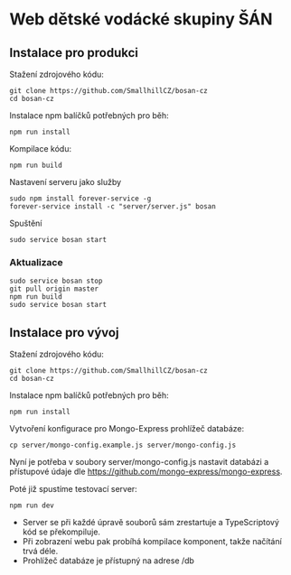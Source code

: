 # Web dětské vodácké skupiny ŠÁN

## Instalace pro produkci

Stažení zdrojového kódu:
```
git clone https://github.com/SmallhillCZ/bosan-cz
cd bosan-cz
```

Instalace npm balíčků potřebných pro běh:

```
npm run install
```

Kompilace kódu:
```
npm run build
```

Nastavení serveru jako služby

```
sudo npm install forever-service -g
forever-service install -c "server/server.js" bosan
```

Spuštění

```
sudo service bosan start
```

### Aktualizace

```
sudo service bosan stop
git pull origin master
npm run build
sudo service bosan start
```

## Instalace pro vývoj

Stažení zdrojového kódu:

```
git clone https://github.com/SmallhillCZ/bosan-cz
cd bosan-cz
```

Instalace npm balíčků potřebných pro běh:

```
npm run install
```

Vytvoření konfigurace pro Mongo-Express prohlížeč databáze:

```
cp server/mongo-config.example.js server/mongo-config.js
```

Nyní je potřeba v soubory server/mongo-config.js nastavit databázi a přístupové údaje dle https://github.com/mongo-express/mongo-express.

Poté již spustíme testovací server:

```
npm run dev
```

 - Server se při každé úpravě souborů sám zrestartuje a TypeScriptový kód se překompiluje.
 - Při zobrazení webu pak probíhá kompilace komponent, takže načítání trvá déle.
 - Prohlížeč databáze je přístupný na adrese /db
